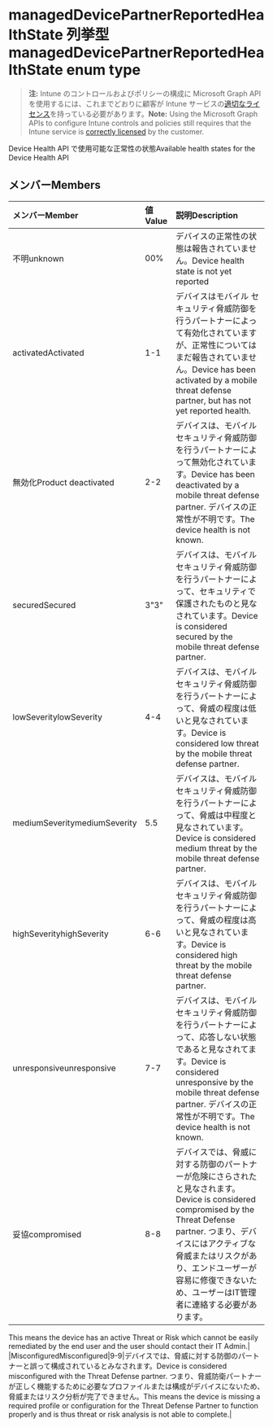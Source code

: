 # <a name="manageddevicepartnerreportedhealthstate-enum-type"></a><span data-ttu-id="93d98-101">managedDevicePartnerReportedHealthState 列挙型</span><span class="sxs-lookup"><span data-stu-id="93d98-101">managedDevicePartnerReportedHealthState enum type</span></span>

> <span data-ttu-id="93d98-102">**注:** Intune のコントロールおよびポリシーの構成に Microsoft Graph API を使用するには、これまでどおりに顧客が Intune サービスの[適切なライセンス](https://go.microsoft.com/fwlink/?linkid=839381)を持っている必要があります。</span><span class="sxs-lookup"><span data-stu-id="93d98-102">**Note:** Using the Microsoft Graph APIs to configure Intune controls and policies still requires that the Intune service is [correctly licensed](https://go.microsoft.com/fwlink/?linkid=839381) by the customer.</span></span>

<span data-ttu-id="93d98-103">Device Health API で使用可能な正常性の状態</span><span class="sxs-lookup"><span data-stu-id="93d98-103">Available health states for the Device Health API</span></span>
## <a name="members"></a><span data-ttu-id="93d98-104">メンバー</span><span class="sxs-lookup"><span data-stu-id="93d98-104">Members</span></span>
|<span data-ttu-id="93d98-105">メンバー</span><span class="sxs-lookup"><span data-stu-id="93d98-105">Member</span></span>|<span data-ttu-id="93d98-106">値</span><span class="sxs-lookup"><span data-stu-id="93d98-106">Value</span></span>|<span data-ttu-id="93d98-107">説明</span><span class="sxs-lookup"><span data-stu-id="93d98-107">Description</span></span>|
|:---|:---|:---|
|<span data-ttu-id="93d98-108">不明</span><span class="sxs-lookup"><span data-stu-id="93d98-108">unknown</span></span>|<span data-ttu-id="93d98-109">0</span><span class="sxs-lookup"><span data-stu-id="93d98-109">0%</span></span>|<span data-ttu-id="93d98-110">デバイスの正常性の状態は報告されていません。</span><span class="sxs-lookup"><span data-stu-id="93d98-110">Device health state is not yet reported</span></span>|
|<span data-ttu-id="93d98-111">activated</span><span class="sxs-lookup"><span data-stu-id="93d98-111">Activated</span></span>|<span data-ttu-id="93d98-112">1</span><span class="sxs-lookup"><span data-stu-id="93d98-112">-1</span></span>|<span data-ttu-id="93d98-113">デバイスはモバイル セキュリティ脅威防御を行うパートナーによって有効化されていますが、正常性についてはまだ報告されていません。</span><span class="sxs-lookup"><span data-stu-id="93d98-113">Device has been activated by a mobile threat defense partner, but has not yet reported health.</span></span>|
|<span data-ttu-id="93d98-114">無効化</span><span class="sxs-lookup"><span data-stu-id="93d98-114">Product deactivated</span></span>|<span data-ttu-id="93d98-115">2</span><span class="sxs-lookup"><span data-stu-id="93d98-115">-2</span></span>|<span data-ttu-id="93d98-116">デバイスは、モバイル セキュリティ脅威防御を行うパートナーによって無効化されています。</span><span class="sxs-lookup"><span data-stu-id="93d98-116">Device has been deactivated by a mobile threat defense partner.</span></span> <span data-ttu-id="93d98-117">デバイスの正常性が不明です。</span><span class="sxs-lookup"><span data-stu-id="93d98-117">The device health is not known.</span></span>|
|<span data-ttu-id="93d98-118">secured</span><span class="sxs-lookup"><span data-stu-id="93d98-118">Secured</span></span>|<span data-ttu-id="93d98-119">3</span><span class="sxs-lookup"><span data-stu-id="93d98-119">"3"</span></span>|<span data-ttu-id="93d98-120">デバイスは、モバイル セキュリティ脅威防御を行うパートナーによって、セキュリティで保護されたものと見なされています。</span><span class="sxs-lookup"><span data-stu-id="93d98-120">Device is considered secured by the mobile threat defense partner.</span></span>|
|<span data-ttu-id="93d98-121">lowSeverity</span><span class="sxs-lookup"><span data-stu-id="93d98-121">lowSeverity</span></span>|<span data-ttu-id="93d98-122">4</span><span class="sxs-lookup"><span data-stu-id="93d98-122">-4</span></span>|<span data-ttu-id="93d98-123">デバイスは、モバイル セキュリティ脅威防御を行うパートナーによって、脅威の程度は低いと見なされています。</span><span class="sxs-lookup"><span data-stu-id="93d98-123">Device is considered low threat by the mobile threat defense partner.</span></span>|
|<span data-ttu-id="93d98-124">mediumSeverity</span><span class="sxs-lookup"><span data-stu-id="93d98-124">mediumSeverity</span></span>|<span data-ttu-id="93d98-125">5</span><span class="sxs-lookup"><span data-stu-id="93d98-125">.5</span></span>|<span data-ttu-id="93d98-126">デバイスは、モバイル セキュリティ脅威防御を行うパートナーによって、脅威は中程度と見なされています。</span><span class="sxs-lookup"><span data-stu-id="93d98-126">Device is considered medium threat by the mobile threat defense partner.</span></span>|
|<span data-ttu-id="93d98-127">highSeverity</span><span class="sxs-lookup"><span data-stu-id="93d98-127">highSeverity</span></span>|<span data-ttu-id="93d98-128">6</span><span class="sxs-lookup"><span data-stu-id="93d98-128">-6</span></span>|<span data-ttu-id="93d98-129">デバイスは、モバイル セキュリティ脅威防御を行うパートナーによって、脅威の程度は高いと見なされています。</span><span class="sxs-lookup"><span data-stu-id="93d98-129">Device is considered high threat by the mobile threat defense partner.</span></span>|
|<span data-ttu-id="93d98-130">unresponsive</span><span class="sxs-lookup"><span data-stu-id="93d98-130">unresponsive</span></span>|<span data-ttu-id="93d98-131">7</span><span class="sxs-lookup"><span data-stu-id="93d98-131">-7</span></span>|<span data-ttu-id="93d98-132">デバイスは、モバイル セキュリティ脅威防御を行うパートナーによって、応答しない状態であると見なされてます。</span><span class="sxs-lookup"><span data-stu-id="93d98-132">Device is considered unresponsive by the mobile threat defense partner.</span></span> <span data-ttu-id="93d98-133">デバイスの正常性が不明です。</span><span class="sxs-lookup"><span data-stu-id="93d98-133">The device health is not known.</span></span>|
|<span data-ttu-id="93d98-134">妥協</span><span class="sxs-lookup"><span data-stu-id="93d98-134">compromised</span></span>|<span data-ttu-id="93d98-135">8</span><span class="sxs-lookup"><span data-stu-id="93d98-135">-8</span></span>|<span data-ttu-id="93d98-136">デバイスでは、脅威に対する防御のパートナーが危険にさらされたと見なされます。</span><span class="sxs-lookup"><span data-stu-id="93d98-136">Device is considered compromised by the Threat Defense partner.</span></span> <span data-ttu-id="93d98-137">つまり、デバイスにはアクティブな脅威またはリスクがあり、エンドユーザーが容易に修復できないため、ユーザーはIT管理者に連絡する必要があります。

</span><span class="sxs-lookup"><span data-stu-id="93d98-137">This means the device has an active Threat or Risk which cannot be easily remediated by the end user and the user should contact their IT Admin.</span></span>|
|<span data-ttu-id="93d98-138">Misconfigured</span><span class="sxs-lookup"><span data-stu-id="93d98-138">Misconfigured</span></span>|<span data-ttu-id="93d98-139">9</span><span class="sxs-lookup"><span data-stu-id="93d98-139">-9</span></span>|<span data-ttu-id="93d98-140">デバイスでは、脅威に対する防御のパートナーと誤って構成されているとみなされます。</span><span class="sxs-lookup"><span data-stu-id="93d98-140">Device is considered misconfigured with the Threat Defense partner.</span></span> <span data-ttu-id="93d98-141">つまり、脅威防衛パートナーが正しく機能するために必要なプロファイルまたは構成がデバイスにないため、脅威またはリスク分析が完了できません。</span><span class="sxs-lookup"><span data-stu-id="93d98-141">This means the device is missing a required profile or configuration for the Threat Defense Partner to function properly and is thus threat or risk analysis is not able to complete.</span></span>|








